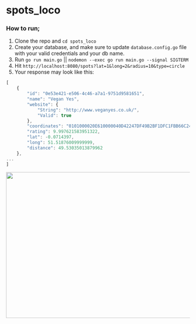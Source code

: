 # spots_loco


### How to run;
1. Clone the repo and `cd spots_loco`
2. Create your database, and make sure to update `database.config.go` file with your valid credentials and your db name.
3. Run `go run main.go` || `nodemon --exec go run main.go --signal SIGTERM` 
4. Hit `http://localhost:8080/spots?lat=1&long=2&radius=10&type=circle` 
5. Your response may look like this:
```ts
[
    {
        "id": "0e53e421-e506-4c46-a7a1-9751d9581651",
        "name": "Vegan Yes",
        "website": {
            "String": "http://www.veganyes.co.uk/",
            "Valid": true
        },
        "coordinates": "0101000020E610000040D42247DF49B2BF1DFC1FBB66C24940",
        "rating": 9.997621583951322,
        "lat": -0.0714397,
        "long": 51.51876009999999,
        "distance": 49.53035013879962
    },
...
]
```
<img src ="https://github.com/Jood80/spots_loco/assets/56412800/cc7b725b-ba33-4d82-a31a-3e8f84b79e5b" height="400" width=550 />
      
